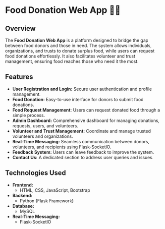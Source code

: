 # Food Donation Web App 🍴🤝

## Overview
The **Food Donation Web App** is a platform designed to bridge the gap between food donors and those in need. The system allows individuals, organizations, and trusts to donate surplus food, while users can request food donations effortlessly. It also facilitates volunteer and trust management, ensuring food reaches those who need it the most.

## Features
- **User Registration and Login:** Secure user authentication and profile management.
- **Food Donation:** Easy-to-use interface for donors to submit food donations.
- **Food Request Management:** Users can request donated food through a simple process.
- **Admin Dashboard:** Comprehensive dashboard for managing donations, requests, users, and volunteers.
- **Volunteer and Trust Management:** Coordinate and manage trusted volunteers and organizations.
- **Real-Time Messaging:** Seamless communication between donors, volunteers, and recipients using Flask-SocketIO.
- **Feedback System:** Users can leave feedback to improve the system.
- **Contact Us:** A dedicated section to address user queries and issues.

## Technologies Used
- **Frontend:**
  - HTML, CSS, JavaScript, Bootstrap
- **Backend:**
  - Python (Flask Framework)
- **Database:**
  - MySQL
- **Real-Time Messaging:**
  - Flask-SocketIO
